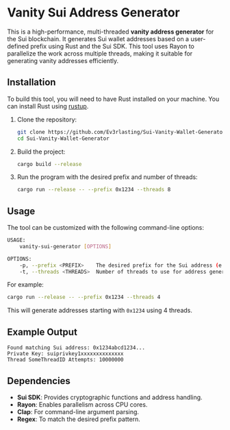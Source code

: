 
# Vanity Sui Address Generator

This is a high-performance, multi-threaded **vanity address generator** for the Sui blockchain. It generates Sui wallet addresses based on a user-defined prefix using Rust and the Sui SDK. This tool uses Rayon to parallelize the work across multiple threads, making it suitable for generating vanity addresses efficiently.


## Installation

To build this tool, you will need to have Rust installed on your machine. You can install Rust using [rustup](https://rustup.rs/).

1. Clone the repository:

   ```bash
   git clone https://github.com/Ev3rlasting/Sui-Vanity-Wallet-Generator
   cd Sui-Vanity-Wallet-Generator
   ```

2. Build the project:

   ```bash
   cargo build --release
   ```

3. Run the program with the desired prefix and number of threads:

   ```bash
   cargo run --release -- --prefix 0x1234 --threads 8
   ```

## Usage

The tool can be customized with the following command-line options:

```bash
USAGE:
    vanity-sui-generator [OPTIONS]

OPTIONS:
    -p, --prefix <PREFIX>    The desired prefix for the Sui address (e.g., 0x1234)
    -t, --threads <THREADS>  Number of threads to use for address generation (default: 8)
```

For example:

```bash
cargo run --release -- --prefix 0x1234 --threads 4
```

This will generate addresses starting with `0x1234` using 4 threads.

## Example Output

```
Found matching Sui address: 0x1234abcd1234...
Private Key: suiprivkey1xxxxxxxxxxxxxx
Thread SomeThreadID Attempts: 10000000
```

## Dependencies

- **Sui SDK**: Provides cryptographic functions and address handling.
- **Rayon**: Enables parallelism across CPU cores.
- **Clap**: For command-line argument parsing.
- **Regex**: To match the desired prefix pattern.
